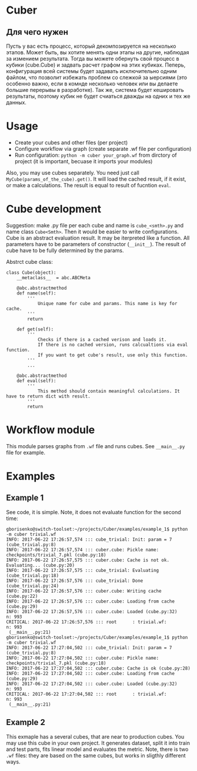 # Cuber
## Для чего нужен
Пусть у вас есть процесс, который декомпозируется на несколько этапов. Может быть, вы хотите менять одни этапы на другие, наблюдая за измением результата. Тогда вы можете обернуть свой процесс в кубики (cube.Cube) и задвать расчет графом на этих кубиках. Пеперь, конфигурация всей системы будет задавать исключительно одним файлом, что позволит избежать проблем со слежкой за ыерсиями (это особенно важно, если в комнде несколько человек или вы делаете большие перерывы в разработке). Так же, система будет кешировать результаты, поэтому кубик не будет счиаться дважды на одних и тех же данных.

# Usage
* Create your cubes and other files (per project)
* Configure workflow via graph (create separate .wf file per configuration)
* Run configuration: `python -m cuber your_graph.wf` from dirctory of project (it is important, becuase it imports your modules)

Also, you may use cubes separately. You need just call `MyCube(params_of_the_cube).get()`. It will load the cached result, if it exist, or make a calculations. The result is equal to result of fucntion `eval`.

# Cube development
Suggestion: make .py file per each cube and name is `cube_<smth>.py` and name class `Cube<Smth>`. Then it would be easier to write configurations.
Cube is an abstract evaluation result. It may be iterpreted like a function.
All parameters have to be parameters of constructor (`__init__`). The result of cube have to be fully determined by the params.

Abstrct cube class:
```
class Cube(object):
    __metaclass__  = abc.ABCMeta

    @abc.abstractmethod
    def name(self):
        '''
            Unique name for cube and params. This name is key for cache.
        '''
        return

    def get(self):
        '''
            Checks if there is a cached verison and loads it.
            If there is no cached version, runs calcualtions via eval function.
            If you want to get cube's result, use only this function.
        '''
        ...

    @abc.abstractmethod
    def eval(self):
        '''
            This method should contain meaningful calculations. It have to return dict with result.
        '''
        return
```

# Workflow module
This module parses graphs from `.wf` file and runs cubes. See `__main__.py` file for example.

# Examples
## Example 1
See code, it is simple.
Note, it does not evaluate function for the second time:
```
gborisenko@switch-toolset:~/projects/Cuber/examples/example_1$ python -m cuber trivial.wf
INFO: 2017-06-22 17:26:57,574 ::: cube_trivial: Init: param = 7 (cube_trivial.py:8)
INFO: 2017-06-22 17:26:57,574 ::: cuber.cube: Pickle name: checkpoints/trivial_7.pkl (cube.py:18)
INFO: 2017-06-22 17:26:57,575 ::: cuber.cube: Cache is not ok. Evaluating... (cube.py:20)
INFO: 2017-06-22 17:26:57,575 ::: cube_trivial: Evaluating (cube_trivial.py:18)
INFO: 2017-06-22 17:26:57,576 ::: cube_trivial: Done (cube_trivial.py:24)
INFO: 2017-06-22 17:26:57,576 ::: cuber.cube: Writing cache (cube.py:22)
INFO: 2017-06-22 17:26:57,576 ::: cuber.cube: Loading from cache (cube.py:29)
INFO: 2017-06-22 17:26:57,576 ::: cuber.cube: Loaded (cube.py:32)
n: 993
CRITICAL: 2017-06-22 17:26:57,576 ::: root      : trivial.wf:
n: 993
 (__main__.py:21)
gborisenko@switch-toolset:~/projects/Cuber/examples/example_1$ python -m cuber trivial.wf
INFO: 2017-06-22 17:27:04,502 ::: cube_trivial: Init: param = 7 (cube_trivial.py:8)
INFO: 2017-06-22 17:27:04,502 ::: cuber.cube: Pickle name: checkpoints/trivial_7.pkl (cube.py:18)
INFO: 2017-06-22 17:27:04,502 ::: cuber.cube: Cache is ok (cube.py:28)
INFO: 2017-06-22 17:27:04,502 ::: cuber.cube: Loading from cache (cube.py:29)
INFO: 2017-06-22 17:27:04,502 ::: cuber.cube: Loaded (cube.py:32)
n: 993
CRITICAL: 2017-06-22 17:27:04,502 ::: root      : trivial.wf:
n: 993
 (__main__.py:21)
```

## Example 2
This exmaple has a several cubes, that are near to production cubes. You may use this cube in your own project.
It generates dataset, split it into train and test parts, fits linear model and evaluates the metric.
Note, there is two `.wf` files: they are based on the same cubes, but works in sligthly different ways.
